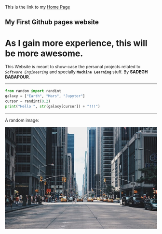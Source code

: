 This is the link to my [Home Page](https://sadegh-babapour.github.io/)
## My First Github pages website
# As I gain more experience, this will be more awesome.

This Website is meant to show-case the personal projects related to *```Software Engineering```* and specially **```Machine Learning```** stuff.
By **SADEGH BABAPOUR**.


--------------------------------------------------
```python
from random import randint
galaxy = ["Earth", "Mars", "Jupyter"]
cursor = randint(0,2)
print("Hello ", str(galaxy[cursor]) + "!!!")
```

--------------------------------------------------
A random image: 


![alt text](https://raw.githubusercontent.com/sadegh-babapour/sadegh-babapour.github.io/master/assets/images/urban.png "Urban area")
